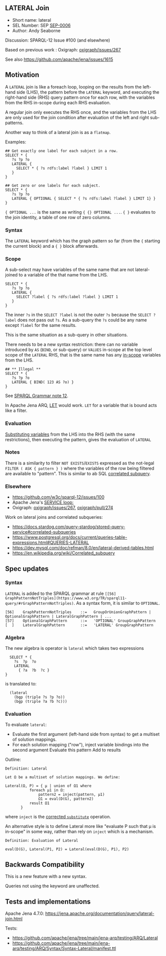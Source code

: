 ## LATERAL Join

* Short name: lateral
* SEL Number: SEP [SEP-0006](sep-0006.md)
* Author: Andy Seaborne

Discussion: SPARQL-12 Issue #100 (and elsewhere)

Based on previous work : Oxigraph: [oxigraph/issues/267](https://github.com/oxigraph/oxigraph/issues/267)

See also https://github.com/apache/jena/issues/1615

## Motivation

A `LATERAL` join is like a foreach loop, looping on the results from the left-hand side (LHS), the pattern before the `LATERAL` keyword, and executing the right-hand side (RHS) query pattern once for each row, with the variables from the RHS in-scope during each RHS evaluation.

A regular join only executes the RHS once, and the variables from the LHS are only used for the join condition after evaluation of the left and right sub-patterns.

Another way to think of a lateral join is as a `flatmap`.

Examples:
```
## Get exactly one label for each subject in a row.
SELECT * {
   ?s ?p ?o
   LATERAL {
     SELECT * { ?s rdfs:label ?label } LIMIT 1
   }
}
```

```
## Get zero or one labels for each subject.
SELECT * {
   ?s ?p ?o
   LATERAL { OPTIONAL { SELECT * { ?s rdfs:label ?label } LIMIT 1} }
}
```
`{ OPTIONAL ...` is the same as writing `{ {} OPTIONAL ...`.
`{ }` evaluates to the join identity, a table of one row of zero columns.

### Syntax

The `LATERAL` keyword which has the graph pattern so far (from the `{` starting the current block) and a `{ }` block afterwards. 

### Scope

A sub-select may have variables of the same name that are not lateral-joined to a variable of the that name from the LHS.

```
SELECT * {
   ?s ?p ?o
   LATERAL {
     SELECT ?label { ?s rdfs:label ?label } LIMIT 1
   }
}
```
The inner `?s` in the `SELECT ?label` is not the outer `?s` because the `SELECT ?label` does not pass out `?s`. As a sub-query the `?s` could be any name except `?label` for the same results.

This is the same situation as a sub-query in other situations.

There needs to be a new syntax restriction: there can no variable introduced by `AS` (`BIND`, or sub-query) or `VALUES` in-scope at the top level
scope of the `LATERAL` RHS, that is the same name has any [in-scope](https://www.w3.org/TR/sparql11-query/#variableScope) variables from the LHS.

```
## ** Illegal **
SELECT * {
   ?s ?p ?o
   LATERAL { BIND( 123 AS ?o) }
}
```

See [SPARQL Grammar note 12](https://www.w3.org/TR/sparql11-query/#sparqlGrammar).

In Apache Jena ARQ, [LET](https://jena.apache.org/documentation/query/assignment.html) would work.
`LET` for a variable that is bound acts like a filter.

### Evaluation

[Substituting variables](../SEP-0007/sep-0007.md) from the LHS into the RHS (with the same restrictions), then executing the pattern, gives the evaluation of `LATERAL`

### Notes

There is a similarity to filter `NOT EXISTS`/`EXISTS` expressed as the not-legal `FILTER ( ASK { pattern } )` where the variables of the row being filtered are available to "pattern". This is similar to ab SQL [correlated subquery](https://en.wikipedia.org/wiki/Correlated_subquery).

### Elsewhere

* https://github.com/w3c/sparql-12/issues/100
* Apache Jena's [SERVICE <loop:>](https://jena.apache.org/documentation/query/service_enhancer.html)
* Oxigraph: [oxigraph/issues/267](https://github.com/oxigraph/oxigraph/issues/267), [oxigraph/pull/274](https://github.com/oxigraph/oxigraph/pull/274)

Work on lateral joins and correlated subqueries:

* https://docs.stardog.com/query-stardog/stored-query-service#correlated-subqueries
* https://www.postgresql.org/docs/current/queries-table-expressions.html#QUERIES-LATERAL
* https://dev.mysql.com/doc/refman/8.0/en/lateral-derived-tables.html
* https://en.wikipedia.org/wiki/Correlated_subquery

## Spec updates

### Syntax

`LATERAL` is added to the SPARQL grammar at rule `[[56] GraphPatternNotTriples](https://www.w3.org/TR/sparql11-query/#rGraphPatternNotTriples)`. As a syntax form, it is similar to `OPTIONAL`.

```
[56]  	GraphPatternNotTriples	  ::=  	GroupOrUnionGraphPattern | OptionalGraphPattern | LateralGraphPattern | ...
[57]  	OptionalGraphPattern	  ::=  	'OPTIONAL' GroupGraphPattern
[  ]  	LateralGraphPattern	      ::=  	'LATERAL' GroupGraphPattern
```

### Algebra

The new algebra is operator is `lateral` which takes two expressions

```
  SELECT * {
    ?s  ?p  ?o
    LATERAL
      { ?a  ?b  ?c }
}
```
is translated to:
```
  (lateral
    (bgp (triple ?s ?p ?o))
    (bgp (triple ?a ?b ?c)))
```

### Evaluation

To evaluate `lateral`:

* Evaluate the first argument (left-hand side from syntax) to get a multiset of solution mappings.
* For each solution mapping ("row"),
    inject variable bindings into the second argument
    Evaluate this pattern
    Add to results

Outline:
```
Definition: Lateral

Let Ω be a multiset of solution mappings. We define:

Lateral(Ω, P) = { μ | union of Ω1 where 
           foreach μ1 in Ω:
               pattern2 = inject(pattern, μ1)
               Ω1 = eval(D(G), pattern2)
	       result Ω1
	   }
```
where `inject` is the [corrected `substitute`](https://afs.github.io/substitute.html) operation.

An alternative style is to define Lateral more like "evaluate P such that μ is in-scope" in some
way, rather than rely on `inject` which is a mechanism. 

```
Definition: Evaluation of Lateral

eval(D(G), Lateral(P1, P2) = Lateral(eval(D(G), P1), P2)
```

## Backwards Compatibility

This is a new feature with a new syntax.

Queries not using the keyword are unaffected.

## Tests and implementations

Apache Jena 4.7.0: https://jena.apache.org/documentation/query/lateral-join.html

Tests:
* https://github.com/apache/jena/tree/main/jena-arq/testing/ARQ/Lateral
* https://github.com/apache/jena/tree/main/jena-arq/testing/ARQ/Syntax/Syntax-Lateral/manifest.ttl